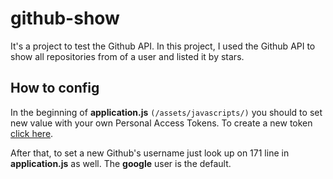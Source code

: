 # github-show
It's a project to test the Github API. In this project, I used the Github API to show all repositories from of a user and listed it by stars.

## How to config
In the beginning of <b>application.js</b> <code>(/assets/javascripts/)</code> you should to set new value with your own Personal Access Tokens. To create a new token <a href="https://github.com/settings/tokens/new">click here</a>.

After that, to set a new Github's username just look up on 171 line in <b>application.js</b> as well. The <b>google</b> user is the default.
